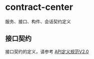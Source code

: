 # contract-center

服务、接口、构件、会话契约定义


## 接口契约
接口契约的定义，请参考 [API定义规范V2.0](http://docs.developers.easyops.cn/blog/apiv2-specification.html)

